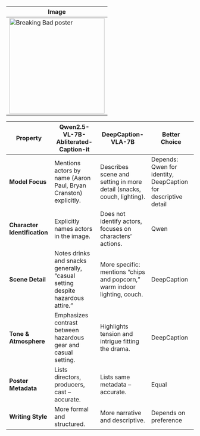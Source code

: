 
| Image |
| --- |
| <div style="width:256px;height:256px;"><img src="https://github.com/user-attachments/assets/18a99bb6-ba13-4522-85d0-420bdddb5555" alt="Breaking Bad poster" style="width:100%;height:100%;object-fit:cover;"></div> |


| Property                     | Qwen2.5-VL-7B-Abliterated-Caption-it                                          | DeepCaption-VLA-7B                                                        | Better Choice                                                  |
| ---------------------------- | ----------------------------------------------------------------------------- | ------------------------------------------------------------------------- | -------------------------------------------------------------- |
| **Model Focus**              | Mentions actors by name (Aaron Paul, Bryan Cranston) explicitly.              | Describes scene and setting in more detail (snacks, couch, lighting).     | Depends: Qwen for identity, DeepCaption for descriptive detail |
| **Character Identification** | Explicitly names actors in the image.                                         | Does not identify actors, focuses on characters’ actions.                 | Qwen                                                           |
| **Scene Detail**             | Notes drinks and snacks generally, “casual setting despite hazardous attire.” | More specific: mentions “chips and popcorn,” warm indoor lighting, couch. | DeepCaption                                                    |
| **Tone & Atmosphere**        | Emphasizes contrast between hazardous gear and casual setting.                | Highlights tension and intrigue fitting the drama.                        | DeepCaption                                                    |
| **Poster Metadata**          | Lists directors, producers, cast – accurate.                                  | Lists same metadata – accurate.                                           | Equal                                                          |
| **Writing Style**            | More formal and structured.                                                   | More narrative and descriptive.                                           | Depends on preference                                          |
